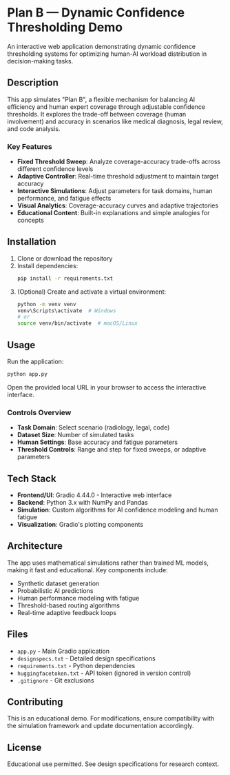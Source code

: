 # Plan B — Dynamic Confidence Thresholding Demo

An interactive web application demonstrating dynamic confidence thresholding systems for optimizing human-AI workload distribution in decision-making tasks.

## Description

This app simulates "Plan B", a flexible mechanism for balancing AI efficiency and human expert coverage through adjustable confidence thresholds. It explores the trade-off between coverage (human involvement) and accuracy in scenarios like medical diagnosis, legal review, and code analysis.

### Key Features
- **Fixed Threshold Sweep**: Analyze coverage-accuracy trade-offs across different confidence levels
- **Adaptive Controller**: Real-time threshold adjustment to maintain target accuracy
- **Interactive Simulations**: Adjust parameters for task domains, human performance, and fatigue effects
- **Visual Analytics**: Coverage-accuracy curves and adaptive trajectories
- **Educational Content**: Built-in explanations and simple analogies for concepts

## Installation

1. Clone or download the repository
2. Install dependencies:
   ```bash
   pip install -r requirements.txt
   ```
3. (Optional) Create and activate a virtual environment:
   ```bash
   python -m venv venv
   venv\Scripts\activate  # Windows
   # or
   source venv/bin/activate  # macOS/Linux
   ```

## Usage

Run the application:
```bash
python app.py
```

Open the provided local URL in your browser to access the interactive interface.

### Controls Overview
- **Task Domain**: Select scenario (radiology, legal, code)
- **Dataset Size**: Number of simulated tasks
- **Human Settings**: Base accuracy and fatigue parameters
- **Threshold Controls**: Range and step for fixed sweeps, or adaptive parameters

## Tech Stack

- **Frontend/UI**: Gradio 4.44.0 - Interactive web interface
- **Backend**: Python 3.x with NumPy and Pandas
- **Simulation**: Custom algorithms for AI confidence modeling and human fatigue
- **Visualization**: Gradio's plotting components

## Architecture

The app uses mathematical simulations rather than trained ML models, making it fast and educational. Key components include:
- Synthetic dataset generation
- Probabilistic AI predictions
- Human performance modeling with fatigue
- Threshold-based routing algorithms
- Real-time adaptive feedback loops

## Files

- `app.py` - Main Gradio application
- `designspecs.txt` - Detailed design specifications
- `requirements.txt` - Python dependencies
- `huggingfacetoken.txt` - API token (ignored in version control)
- `.gitignore` - Git exclusions

## Contributing

This is an educational demo. For modifications, ensure compatibility with the simulation framework and update documentation accordingly.

## License

Educational use permitted. See design specifications for research context.